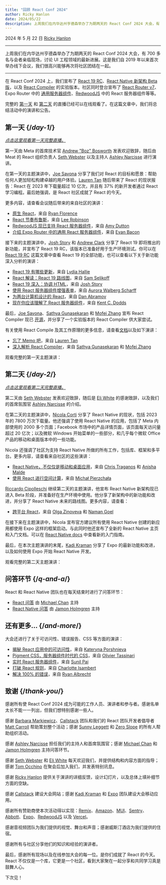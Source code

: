 ```yaml
---
title: "回顾 React Conf 2024"
author: Ricky Hanlon
date: 2024/05/22
description: 上周我们在内华达州亨德森举办了为期两天的 React Conf 2024 大会，有 700 多名与会者亲临现场，讨论 UI 工程领域的最新进展。在这篇文章中，我们将总结这次活动的演讲和公告。
---
```


2024 年 5 月 22 日 [Ricky Hanlon](https://twitter.com/rickhanlonii)

---

<Intro>

上周我们在内华达州亨德森举办了为期两天的 React Conf 2024 大会，有 700 多名与会者亲临现场，讨论 UI 工程领域的最新进展。这是我们自 2019 年以来首次举办线下会议，我们很高兴能够再次将社区团结在一起。

</Intro>

---

在 React Conf 2024 上，我们宣布了 [React 19 RC](/blog/2024/12/05/react-19)、[React Native 新架构 Beta 版](https://github.com/reactwg/react-native-new-architecture/discussions/189)，以及 [React Compiler](/learn/react-compiler) 的实验版本。社区同时登台宣布了 [React Router v7](https://remix.run/blog/merging-remix-and-react-router)、Expo Router 中的 [通用服务器组件](https://www.youtube.com/watch?v=T8TZQ6k4SLE&t=20765s)、[RedwoodJS](https://redwoodjs.com/blog/rsc-now-in-redwoodjs) 中的 React 服务器组件等等。

完整的 [第一天](https://www.youtube.com/watch?v=T8TZQ6k4SLE) 和 [第二天](https://www.youtube.com/watch?v=0ckOUBiuxVY) 的直播已经可以在线观看了。在这篇文章中，我们将总结活动中的演讲和公告。

## 第一天 {/*day-1*/}

_[点击这里观看第一天完整直播。](https://www.youtube.com/watch?v=T8TZQ6k4SLE&t=973s)_

第一天由 Meta 的首席技术官 [Andrew "Boz" Bosworth](https://www.threads.net/@boztank) 发表欢迎致辞，随后由 Meat 的 React 组织负责人 [Seth Webster](https://twitter.com/sethwebster) 以及主持人 [Ashley Narcisse](https://twitter.com/_darkfadr) 进行演讲。

在第一天的主题演讲中，[Joe Savona](https://twitter.com/en_JS) 分享了我们对 React 的目标和愿景：帮助任何人更加轻松构建卓越的用户体验。[Lauren Tan](https://twitter.com/potetotes) 随后带来了 React 的现状报告：React 在 2023 年下载量超过 10 亿次，并且有 37% 的新开发者通过 React 学习编程。最后她强调，是 React 社区成就了 React 的今天。

更多内容，请查看会议随后带来的来自社区的演讲：

- [原生 React](https://www.youtube.com/watch?v=T8TZQ6k4SLE&t=5542s)，来自 [Ryan Florence](https://twitter.com/ryanflorence)
- [React 节奏布鲁斯](https://www.youtube.com/watch?v=0ckOUBiuxVY&t=12728s)，来自 [Lee Robinson](https://twitter.com/leeerob)
- [RedwoodJS 现已支持 React 服务器组件](https://www.youtube.com/watch?v=T8TZQ6k4SLE&t=26815s)，来自 [Amy Dutton](https://twitter.com/selfteachme)
- [介绍 Expo Router 中的通用 React 服务器组件](https://www.youtube.com/watch?v=T8TZQ6k4SLE&t=20765s)，来自 [Evan Bacon](https://twitter.com/Baconbrix)

接下来的主题演讲中，[Josh Story](https://twitter.com/joshcstory) 和 [Andrew Clark](https://twitter.com/acdlite) 分享了 React 19 即将推出的新功能，并宣布了 React 19 RC，该版本已准备好用于生产环境测试。你可以在 [React 19 RC](/blog/2024/12/05/react-19) 这篇文章中查看 React 19 的全部功能，也可以查看以下关于新功能深入分析的演讲：

- [React 19 有哪些更新](https://www.youtube.com/watch?v=T8TZQ6k4SLE&t=8880s)，来自 [Lydia Hallie](https://twitter.com/lydiahallie)
- [React 解读：React 19 路线图](https://www.youtube.com/watch?v=T8TZQ6k4SLE&t=10112s)，来自 [Sam Selikoff](https://twitter.com/samselikoff)
- [React 19 深入：协调 HTML](https://www.youtube.com/watch?v=T8TZQ6k4SLE&t=24916s)，来自 [Josh Story](https://twitter.com/joshcstory)
- [使用 React 服务器组件增强表单](https://www.youtube.com/watch?v=0ckOUBiuxVY&t=25280s)，来自 [Aurora Walberg Scharff](https://twitter.com/aurorascharff)
- [为两台计算机设计的 React](https://www.youtube.com/watch?v=T8TZQ6k4SLE&t=18825s)，来自 [Dan Abramov](https://bsky.app/profile/danabra.mov)
- [现在你应该理解了 React 服务器组件](https://www.youtube.com/watch?v=0ckOUBiuxVY&t=11256s)，来自 [Kent C. Dodds](https://twitter.com/kentcdodds)

最后，[Joe Savona](https://twitter.com/en_JS)、[Sathya Gunasekaran](https://twitter.com/_gsathya) 和 [Mofei Zhang](https://twitter.com/zmofei) 宣布 React Compiler 现已 [开源](https://github.com/facebook/react/pull/29061)，并分享了一个实验版本的 React Compiler 供大家尝试。

有关使用 React Compile 及其工作原理的更多信息，请查看[文档](/learn/react-compiler)以及如下演讲：

- [忘了 Memo 吧](https://www.youtube.com/watch?v=T8TZQ6k4SLE&t=12020s)，来自 [Lauren Tan](https://twitter.com/potetotes)
- [深入解析 React Compiler](https://www.youtube.com/watch?v=0ckOUBiuxVY&t=9313s)，来自 [Sathya Gunasekaran](https://twitter.com/_gsathya) 和 [Mofei Zhang](https://twitter.com/zmofei)

观看完整的第一天主题演讲：

<YouTubeIframe src="https://www.youtube.com/embed/T8TZQ6k4SLE?t=973s" />

## 第二天 {/*day-2*/}

_[点击这里观看第二天完整直播。](https://www.youtube.com/watch?v=0ckOUBiuxVY&t=1720s)_

第二天由 [Seth Webster](https://twitter.com/sethwebster) 发表欢迎致辞，随后是 [Eli White](https://x.com/Eli_White) 的感谢致辞，以及我们的首席氛围官 [Ashley Narcisse](https://twitter.com/_darkfadr) 的介绍。

在第二天的主题演讲中，[Nicola Corti](https://twitter.com/cortinico) 分享了 React Native 的现状，包括 2023 年的 7800 万次下载量。他还强调了使用 React Native 的应用，包括了 Meta 内部使用的 2000 多个页面；Facebook 市场中的产品详情页面，该页面每天访问量超过 20 亿次；以及微软 Windows 开始菜单的一些部分，和几乎每个微软 Office 产品的移动和桌面版本中的一些功能。

Nicola 还强调了社区为支持 React Native 所做的所有工作，包括库、框架和多平台。更多内容，请查看来自社区的这些演讲：

- [React Native，不仅仅是移动和桌面应用](https://www.youtube.com/watch?v=0ckOUBiuxVY&t=5798s)，来自 [Chris Traganos](https://twitter.com/chris_trag) 和 [Anisha Malde](https://twitter.com/anisha_malde)
- [使用 React 进行空间计算](https://www.youtube.com/watch?v=0ckOUBiuxVY&t=22525s)，来自 [Michał Pierzchała](https://twitter.com/thymikee)

[Riccardo Cipolleschi](https://twitter.com/cipolleschir) 继续第二天的主题演讲，他宣布 React Native 新架构现已进入 Beta 阶段，并准备好在生产环境中使用。他分享了新架构中的新功能和改进，并分享了 React Native 未来的路线图。更多内容，请查看：

- [跨平台 React](https://www.youtube.com/watch?v=0ckOUBiuxVY&t=26569s)，来自 [Olga Zinoveva](https://github.com/SlyCaptainFlint) 和 [Naman Goel](https://twitter.com/naman34)

在接下来在主题演讲中，Nicola 宣布官方建议所有使用 React Native 创建的新应用都使用 Expo 这样的框架启动。与此同时他还宣布了全新的 React Native 主页和入门文档。可以在 [React Native docs](https://reactnative.dev/docs/next/environment-setup) 中查看新的入门指南。

最后，在本次主题演讲的末尾，[Kadi Kraman](https://twitter.com/kadikraman) 分享了 Expo 的最新功能和改进，以及如何使用 Expo 开始 React Native 开发。

观看完整的第二天主题演讲：

<YouTubeIframe src="https://www.youtube.com/embed/0ckOUBiuxVY?t=1720s" />

## 问答环节 {/*q-and-a*/}

React 和 React Native 团队也在每天结束时进行了问答环节：

- [React 问答](https://www.youtube.com/watch?v=T8TZQ6k4SLE&t=27518s) 由 [Michael Chan](https://twitter.com/chantastic) 主持
- [React Native 问答](https://www.youtube.com/watch?v=0ckOUBiuxVY&t=27935s) 由 [Jamon Holmgren](https://twitter.com/jamonholmgren) 主持

## 还有更多... {/*and-more*/}

大会还进行了关于可访问性、错误报告、CSS 等方面的演讲：

- [揭秘 React 应用中的可访问性](https://www.youtube.com/watch?v=0ckOUBiuxVY&t=20655s)，来自 [Kateryna Porshnieva](https://twitter.com/krambertech)
- [Pigment CSS，服务器组件时代的 CSS](https://www.youtube.com/watch?v=0ckOUBiuxVY&t=21696s)，来自 [Olivier Tassinari](https://twitter.com/olivtassinari)
- [实时 React 服务器组件](https://www.youtube.com/watch?v=T8TZQ6k4SLE&t=24070s)，来自 [Sunil Pai](https://twitter.com/threepointone)
- [打破 React 规则](https://www.youtube.com/watch?v=T8TZQ6k4SLE&t=25862s)，来自 [Charlotte Isambert](https://twitter.com/c_isambert)
- [解决 100% 的错误](https://www.youtube.com/watch?v=0ckOUBiuxVY&t=19881s)，来自 [Ryan Albrecht](https://github.com/ryan953)

## 致谢 {/*thank-you*/}

感谢所有使 React Conf 2024 成为可能的工作人员、演讲者和参与者。感谢名单太长不能一一列出，但我们想特别感谢一些人。

感谢 [Barbara Markiewicz](https://twitter.com/barbara_markie)、[Callstack](https://www.callstack.com/) 团队和我们的 React 团队开发者倡导者 [Matt Carroll](https://twitter.com/mattcarrollcode) 帮助策划整个活动；感谢 [Sunny Leggett](https://zeroslopeevents.com/about) 和 [Zero Slope](https://zeroslopeevents.com) 的所有人帮助组织活动。

感谢 [Ashley Narcisse](https://twitter.com/_darkfadr) 担任我们的主持人和首席氛围官；感谢 [Michael Chan](https://twitter.com/chantastic) 和 [Jamon Holmgren](https://twitter.com/jamonholmgren) 主持问答环节。

感谢 [Seth Webster](https://twitter.com/sethwebster) 和 [Eli White](https://x.com/Eli_White) 每天欢迎我们，并提供结构和内容方面的指导；感谢 [Tom Occhino](https://twitter.com/tomocchino) 在聚会后加入我们，并发表特别讯息。

感谢 [Ricky Hanlon](https://www.youtube.com/watch?v=FxTZL2U-uKg&t=1263s) 提供关于演讲的详细反馈，设计幻灯片，以及总体上填补细节方面的空缺。

感谢 [Callstack](https://www.callstack.com/) 建设大会网站；感谢 [Kadi Kraman](https://twitter.com/kadikraman) 和 [Expo](https://expo.dev/) 团队建设大会移动应用。

感谢所有赞助商使本次活动得以实现：[Remix](https://remix.run/)、[Amazon](https://developer.amazon.com/apps-and-games?cmp=US_2024_05_3P_React-Conf-2024&ch=prtnr&chlast=prtnr&pub=ref&publast=ref&type=org&typelast=org)、[MUI](https://mui.com/)、[Sentry](https://sentry.io/for/react/?utm_source=sponsored-conf&utm_medium=sponsored-event&utm_campaign=frontend-fy25q2-evergreen&utm_content=logo-reactconf2024-learnmore)、[Abbott](https://www.jobs.abbott/software)、[Expo](https://expo.dev/)、[RedwoodJS](https://redwoodjs.com/) 以及 [Vercel](https://vercel.com)。

感谢音视频团队为我们提供的视觉、舞台和声音；感谢威斯汀酒店为我们提供的住宿。

感谢所有与社区分享他们的知识和经验的演讲者。

最后，感谢所有现场以及在线参加大会的每一位。是你们成就了 React 的今天。React 不仅仅是一个库，它更是一个社区，看到大家聚在一起分享和共同学习真是鼓舞人心。

下次见！

